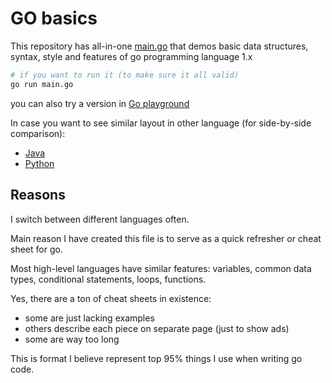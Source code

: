 # GO basics

This repository has all-in-one [main.go](./main.go) that demos basic data structures, syntax, style and features of go programming language 1.x

```sh
# if you want to run it (to make sure it all valid)
go run main.go
```

you can also try a version in [Go playground](https://go.dev/play/p/c_VuwywumeY)

In case you want to see similar layout in other language (for side-by-side
comparison):
- [Java](https://github.com/antontsv/java-basics)
- [Python](https://github.com/antontsv/python-basics)

## Reasons

I switch between different languages often.

Main reason I have created this file is to serve as a quick refresher or cheat sheet for go.

Most high-level languages have similar features: variables, common data types, conditional statements, loops, functions.

Yes, there are a ton of cheat sheets in existence:
- some are just lacking examples
- others describe each piece on separate page (just to show ads)
- some are way too long

This is format I believe represent top 95% things I use when writing go code.
